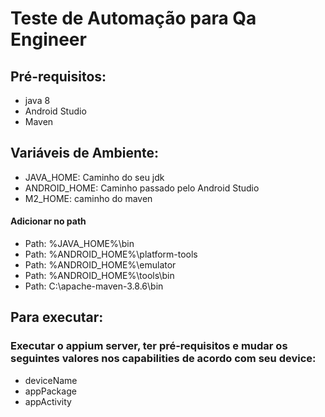 # Teste de Automação para Qa Engineer

## Pré-requisitos:
* java 8
* Android Studio
* Maven

## Variáveis de Ambiente:
* JAVA_HOME: Caminho do seu jdk
* ANDROID_HOME: Caminho passado pelo Android Studio
* M2_HOME: caminho do maven

#### Adicionar no path
* Path: %JAVA_HOME%\bin
* Path: %ANDROID_HOME%\platform-tools
* Path: %ANDROID_HOME%\emulator
* Path: %ANDROID_HOME%\tools\bin
* Path: C:\apache-maven-3.8.6\bin

## Para executar:
### Executar o appium server, ter pré-requisitos e mudar os seguintes valores nos capabilities de acordo com seu device:
* deviceName
* appPackage
* appActivity
